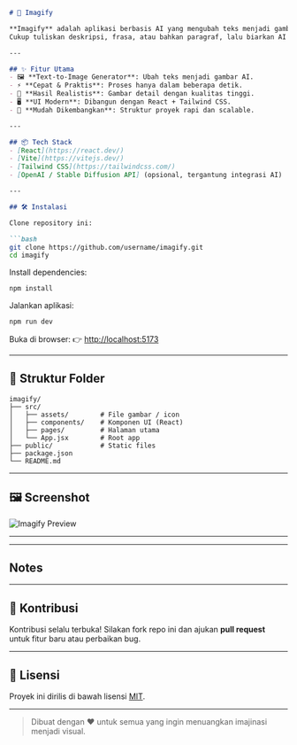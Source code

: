 ````markdown
# 🚀 Imagify

**Imagify** adalah aplikasi berbasis AI yang mengubah teks menjadi gambar berkualitas tinggi hanya dalam hitungan detik.  
Cukup tuliskan deskripsi, frasa, atau bahkan paragraf, lalu biarkan AI menghasilkan visual sesuai imajinasi kamu.

---

## ✨ Fitur Utama
- 🖼️ **Text-to-Image Generator**: Ubah teks menjadi gambar AI.
- ⚡ **Cepat & Praktis**: Proses hanya dalam beberapa detik.
- 🎨 **Hasil Realistis**: Gambar detail dengan kualitas tinggi.
- 🖥️ **UI Modern**: Dibangun dengan React + Tailwind CSS.
- 🔧 **Mudah Dikembangkan**: Struktur proyek rapi dan scalable.

---

## 📦 Tech Stack
- [React](https://react.dev/)  
- [Vite](https://vitejs.dev/)  
- [Tailwind CSS](https://tailwindcss.com/)  
- [OpenAI / Stable Diffusion API] (opsional, tergantung integrasi AI)  

---

## 🛠️ Instalasi

Clone repository ini:

```bash
git clone https://github.com/username/imagify.git
cd imagify
````

Install dependencies:

```bash
npm install
```

Jalankan aplikasi:

```bash
npm run dev
```

Buka di browser:
👉 [http://localhost:5173](http://localhost:5173)

---

## 📂 Struktur Folder

```
imagify/
├── src/
│   ├── assets/        # File gambar / icon
│   ├── components/    # Komponen UI (React)
│   ├── pages/         # Halaman utama
│   └── App.jsx        # Root app
├── public/            # Static files
├── package.json
└── README.md
```

---

## 🖼️ Screenshot

![Imagify Preview](./client/public/imagify-readme.png)

---

---

## Notes



---

## 🤝 Kontribusi

Kontribusi selalu terbuka! Silakan fork repo ini dan ajukan **pull request** untuk fitur baru atau perbaikan bug.

---

## 📜 Lisensi

Proyek ini dirilis di bawah lisensi [MIT](LICENSE).

---

> Dibuat dengan ❤️ untuk semua yang ingin menuangkan imajinasi menjadi visual.
